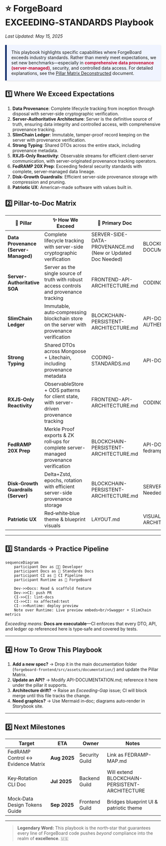 # ⭐️ ForgeBoard **EXCEEDING‑STANDARDS** Playbook

_Last Updated: May 15, 2025_

<div style="background-color: #F0F4FF; border-left: 5px solid #002868; padding: 15px; margin: 20px 0; box-shadow: 0 2px 4px rgba(0,0,0,0.1);">
This playbook highlights specific capabilities where ForgeBoard exceeds industry standards. Rather than merely meet expectations, we set new benchmarks—especially in <strong style="color:#BF0A30;">comprehensive data provenance (server-managed)</strong>, security, and controlled data access. For detailed explanations, see the <a href="fedramp/PILLAR_MATRIX_DECONSTRUCTED.md">Pillar Matrix Deconstructed</a> document.
</div>

## 1️⃣ Where We Exceed Expectations

1. **Data Provenance**: Complete lifecycle tracking from inception through disposal with server-side cryptographic verification.
2. **Server-Authoritative Architecture**: Server is the definitive source of truth, ensuring data integrity and controlled access, with comprehensive provenance tracking.
3. **SlimChain Ledger**: Immutable, tamper-proof record keeping on the server with provenance verification.
4. **Strong Typing**: Shared DTOs across the entire stack, including provenance metadata.
5. **RXJS‑Only Reactivity**: Observable streams for efficient client-server communication, with server-originated provenance tracking operators.
6. **FedRAMP 20X Prep**: Exceeding federal security standards with complete, server-managed data lineage.
7. **Disk‑Growth Guardrails**: Efficient server-side provenance storage with compression and pruning.
8. **Patriotic UX**: American-made software with values built in.

## 2️⃣ Pillar‑to‑Doc Matrix

| 🚩 **Pillar**                        | ✨ **How We Exceed**                                                                     | 📄 **Primary Doc**                                         | 🔗 **Cross‑Refs**                                                                        |
| ------------------------------------ | ---------------------------------------------------------------------------------------- | ---------------------------------------------------------- | ---------------------------------------------------------------------------------------- |
| **Data Provenance (Server-Managed)** | Complete lifecycle tracking with server-side cryptographic verification                  | SERVER-SIDE-DATA-PROVENANCE.md (New or Updated Doc Needed) | BLOCKCHAIN-PERSISTENT-ARCHITECTURE, API-DOCUMENTATION, FRONTEND-API-ARCHITECTURE         |
| **Server-Authoritative SOA**         | Server as the single source of truth with robust access controls and provenance tracking | FRONTEND-API-ARCHITECTURE.md                               | CODING-STANDARDS.md, API-DOCUMENTATION.md                                                |
| **SlimChain Ledger**                 | Immutable, auto‑compressing blockchain store on the server with provenance verification  | BLOCKCHAIN-PERSISTENT-ARCHITECTURE.md                      | API-DOCUMENTATION (txReceipt endpoint), AUTHENTICATION (server keys)                     |
| **Strong Typing**                    | Shared DTOs across Mongoose + Litechain, including provenance metadata                   | CODING-STANDARDS.md                                        | API-DOCUMENTATION (Schema section)                                                       |
| **RXJS‑Only Reactivity**             | ObservableStore + ODS patterns for client state, with server-driven provenance tracking  | FRONTEND-API-ARCHITECTURE.md                               | CODING-STANDARDS.md                                                                      |
| **FedRAMP 20X Prep**                 | Merkle Proof exports & ZK roll‑ups for complete server-managed provenance verification   | BLOCKCHAIN-PERSISTENT-ARCHITECTURE.md                      | API-DOCUMENTATION (Evidence endpoint TODO), fedramp/FEDRAMP_DEPLOYMENT_CONSIDERATIONS.md |
| **Disk‑Growth Guardrails (Server)**  | Delta+Zstd, epochs, rotation with efficient server-side provenance storage               | BLOCKCHAIN-PERSISTENT-ARCHITECTURE.md                      | SERVER-INFRASTRUCTURE.md (New or Updated Doc Needed)                                     |
| **Patriotic UX**                     | Red‑white‑blue theme & blueprint visuals                                                 | LAYOUT.md                                                  | VISUAL-STANDARDS.md, FRONTEND-API-ARCHITECTURE                                           |

---

## 3️⃣ Standards → Practice Pipeline

```mermaid
sequenceDiagram
    participant Dev as 🧑‍💻 Developer
    participant Docs as 📄 Standards Docs
    participant CI as 🤖 CI Pipeline
    participant Runtime as 🚀 ForgeBoard

    Dev->>Docs: Read & scaffold feature
    Dev->>CI: push PR
    CI->>CI: lint-docs
    CI->>CI: nx affected:test
    CI-->>Runtime: deploy preview
    Note over Runtime: Live preview embeds<br/>Swagger + SlimChain metrics
```

_Exceeding means:_ **Docs are executable**—CI enforces that every DTO, API, and ledger op referenced here is type‑safe and covered by tests.

---

## 4️⃣ How To Grow This Playbook

1. **Add a new spec?** → Drop it in the main documentation folder (`forgeboard-frontend/src/assets/documentation/`) and update the Pillar Matrix.
2. **Update an API?** → Modify API-DOCUMENTATION.md; reference it here under the pillar it supports.
3. **Architecture drift?** → Raise an _Exceeding-Gap_ issue; CI will block merge until this file tracks the change.
4. **Need graphics?** → Use Mermaid in‑doc; diagrams auto‑render in Storybook site.

---

## 5️⃣ Next Milestones

| Target                            | ETA          | Owner          | Notes                                          |
| --------------------------------- | ------------ | -------------- | ---------------------------------------------- |
| FedRAMP Control ↔ Evidence Matrix | **Aug 2025** | Security Guild | Link as FEDRAMP-MAP.md                         |
| Key‑Rotation CLI Doc              | **Jul 2025** | Backend Guild  | Will extend BLOCKCHAIN-PERSISTENT-ARCHITECTURE |
| Mock‑Data Design Tokens Guide     | **Sep 2025** | Frontend Guild | Bridges blueprint UI & patriotic theme         |

---

> **Legendary Word:** This playbook is the north‑star that guarantees every line of ForgeBoard code pushes _beyond_ compliance into the realm of **excellence**. 🇺🇸
